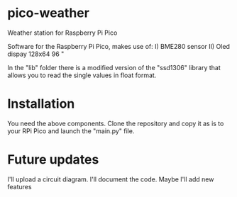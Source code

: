 # pico-weather
Weather station for Raspberry Pi Pico



Software for the Raspberry Pi Pico, makes use of:
I) BME280 sensor
II) Oled dispay 128x64 96 "

In the "lib" folder there is a modified version of the "ssd1306" library 
that allows you to read the single values in float format.

# Installation
You need the above components.
Clone the repository and copy it as is to your RPi Pico and launch the "main.py" file.

# Future updates
I'll upload a circuit diagram.
I'll document the code.
Maybe I'll add new features